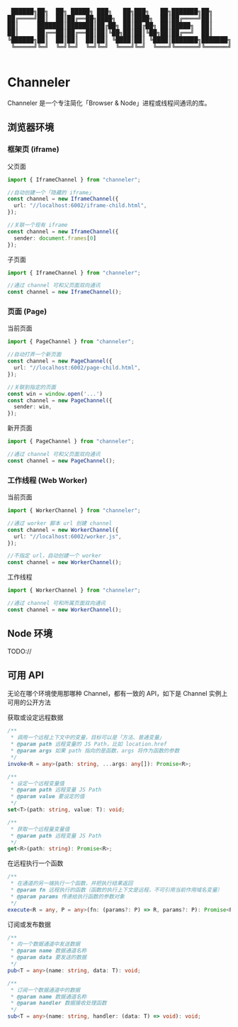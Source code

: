 <pre align="center">
 ██████╗██╗  ██╗ █████╗ ███╗   ██╗███╗   ██╗███████╗██╗     ███████╗██████╗ 
██╔════╝██║  ██║██╔══██╗████╗  ██║████╗  ██║██╔════╝██║     ██╔════╝██╔══██╗
██║     ███████║███████║██╔██╗ ██║██╔██╗ ██║█████╗  ██║     █████╗  ██████╔╝
██║     ██╔══██║██╔══██║██║╚██╗██║██║╚██╗██║██╔══╝  ██║     ██╔══╝  ██╔══██╗
╚██████╗██║  ██║██║  ██║██║ ╚████║██║ ╚████║███████╗███████╗███████╗██║  ██║
 ╚═════╝╚═╝  ╚═╝╚═╝  ╚═╝╚═╝  ╚═══╝╚═╝  ╚═══╝╚══════╝╚══════╝╚══════╝╚═╝  ╚═╝               
 </pre>

# Channeler

Channeler 是一个专注简化「Browser & Node」进程或线程间通讯的库。

## 浏览器环境

### 框架页 (iframe)

父页面
```ts
import { IframeChannel } from "channeler";

//自动创建一个「隐藏的 iframe」
const channel = new IframeChannel({
  url: "//localhost:6002/iframe-child.html",
});

//关联一个现有 iframe
const channel = new IframeChannel({
  sender: document.frames[0]
});

```

子页面
```ts
import { IframeChannel } from "channeler";

//通过 channel 可和父页面双向通讯
const channel = new IframeChannel();
```

### 页面 (Page)

当前页面
```ts
import { PageChannel } from "channeler";

//自动打弄一个新页面
const channel = new PageChannel({
  url: "//localhost:6002/page-child.html",
});

//关联到指定的页面
const win = window.open('...')
const channel = new PageChannel({
  sender: win,
});
```

新开页面
```ts
import { PageChannel } from "channeler";

//通过 channel 可和父页面双向通讯
const channel = new PageChannel();
```

### 工作线程 (Web Worker)

当前页面
```ts
import { WorkerChannel } from "channeler";

//通过 worker 脚本 url 创建 channel
const channel = new WorkerChannel({
  url: "//localhost:6002/worker.js",
});

//不指定 url，自动创建一个 worker
const channel = new WorkerChannel();
```

工作线程
```ts
import { WorkerChannel } from "channeler";

//通过 channel 可和所属页面双向通讯
const channel = new WorkerChannel();
```

## Node 环境

TODO://

## 可用 API

无论在哪个环境使用那哪种 Channel，都有一致的 API，如下是 Channel 实例上可用的公开方法

获取或设定远程数据
```ts
/**
 * 调用一个远程上下文中的变量，目标可以是「方法、普通变量」
 * @param path 远程变量的 JS Path，比如 location.href
 * @param args 如果 path 指向的是函数，args 将作为函数的参数
 */
invoke<R = any>(path: string, ...args: any[]): Promise<R>;

/**
 * 设定一个远程变量值
 * @param path 远程变量 JS Path
 * @param value 要设定的值
 */
set<T>(path: string, value: T): void;

/**
 * 获取一个远程量变量值
 * @param path 远程变量 JS Path
 */
get<R>(path: string): Promise<R>;
```

在远程执行一个函数
```ts
/**
 * 在通道的另一端执行一个函数，并把执行结果返回
 * @param fn 远程执行的函数（函数的执行上下文是远程，不可引用当前作用域名变量）
 * @param params 传递给执行函数的参数对象
 */
execute<R = any, P = any>(fn: (params?: P) => R, params?: P): Promise<R>;
```


订阅或发布数据
```ts
/**
 * 向一个数据通道中发送数据
 * @param name 数据通道名称
 * @param data 要发送的数据
 */
pub<T = any>(name: string, data: T): void;

/**
 * 订阅一个数据通道中的数据
 * @param name 数据通道名称
 * @param handler 数据接收处理函数
 */
sub<T = any>(name: string, handler: (data: T) => void): void;
```